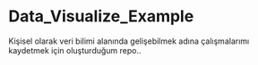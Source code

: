 # Data_Visualize_Example
Kişisel olarak veri bilimi alanında gelişebilmek adına çalışmalarımı kaydetmek için oluşturduğum repo..
